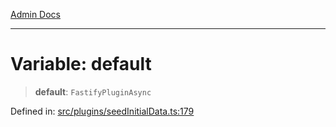 [Admin Docs](/)

***

# Variable: default

> **default**: `FastifyPluginAsync`

Defined in: [src/plugins/seedInitialData.ts:179](https://github.com/PurnenduMIshra129th/talawa-api/blob/dd95e2d2302936a5436289a9e626f7f4e2b14e02/src/plugins/seedInitialData.ts#L179)
